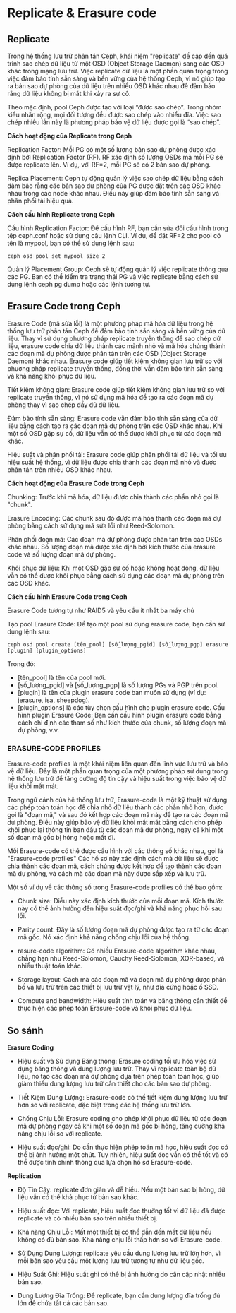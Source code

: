 # Replicate & Erasure code

## Replicate                                                          

Trong hệ thống lưu trữ phân tán Ceph, khái niệm "replicate" đề cập đến quá trình sao chép dữ liệu từ một OSD (Object Storage Daemon) sang các OSD khác trong mạng lưu trữ. Việc replicate dữ liệu là một phần quan trọng trong việc đảm bảo tính sẵn sàng và bền vững của hệ thống Ceph, vì nó giúp tạo ra bản sao dự phòng của dữ liệu trên nhiều OSD khác nhau để đảm bảo rằng dữ liệu không bị mất khi xảy ra sự cố.

Theo mặc định, pool Ceph được tạo với loại “được sao chép”. Trong nhóm kiểu nhân rộng, mọi đối tượng đều được sao chép vào nhiều đĩa. Việc sao chép nhiều lần này là phương pháp bảo vệ dữ liệu được gọi là “sao chép”.

**Cách hoạt động của Replicate trong Ceph**

Replication Factor: Mỗi PG có một số lượng bản sao dự phòng được xác định bởi Replication Factor (RF). RF xác định số lượng OSDs mà mỗi PG sẽ được replicate lên. Ví dụ, với RF=2, mỗi PG sẽ có 2 bản sao dự phòng.

Replica Placement: Ceph tự động quản lý việc sao chép dữ liệu bằng cách đảm bảo rằng các bản sao dự phòng của PG được đặt trên các OSD khác nhau trong các node khác nhau. Điều này giúp đảm bảo tính sẵn sàng và phân phối tải hiệu quả.

**Cách cấu hình Replicate trong Ceph**

Cấu hình Replication Factor: Để cấu hình RF, bạn cần sửa đổi cấu hình trong tệp ceph.conf hoặc sử dụng câu lệnh CLI. Ví dụ, để đặt RF=2 cho pool có tên là mypool, bạn có thể sử dụng lệnh sau:

    ceph osd pool set mypool size 2

Quản lý Placement Group: Ceph sẽ tự động quản lý việc replicate thông qua các PG. Bạn có thể kiểm tra trạng thái PG và việc replicate bằng cách sử dụng lệnh ceph pg dump hoặc các lệnh tương tự.


## Erasure Code trong Ceph

Erasure Code (mã sửa lỗi) là một phương pháp mã hóa dữ liệu trong hệ thống lưu trữ phân tán Ceph để đảm bảo tính sẵn sàng và bền vững của dữ liệu. Thay vì sử dụng phương pháp replicate truyền thống để sao chép dữ liệu, erasure code chia dữ liệu thành các mảnh nhỏ và mã hóa chúng thành các đoạn mã dự phòng được phân tán trên các OSD (Object Storage Daemon) khác nhau. Erasure code giúp tiết kiệm không gian lưu trữ so với phương pháp replicate truyền thống, đồng thời vẫn đảm bảo tính sẵn sàng và khả năng khôi phục dữ liệu.

Tiết kiệm không gian: Erasure code giúp tiết kiệm không gian lưu trữ so với replicate truyền thống, vì nó sử dụng mã hóa để tạo ra các đoạn mã dự phòng thay vì sao chép đầy đủ dữ liệu.

Đảm bảo tính sẵn sàng: Erasure code vẫn đảm bảo tính sẵn sàng của dữ liệu bằng cách tạo ra các đoạn mã dự phòng trên các OSD khác nhau. Khi một số OSD gặp sự cố, dữ liệu vẫn có thể được khôi phục từ các đoạn mã khác.

Hiệu suất và phân phối tải: Erasure code giúp phân phối tải dữ liệu và tối ưu hiệu suất hệ thống, vì dữ liệu được chia thành các đoạn mã nhỏ và được phân tán trên nhiều OSD khác nhau.

**Cách hoạt động của Erasure Code trong Ceph**

Chunking: Trước khi mã hóa, dữ liệu được chia thành các phần nhỏ gọi là "chunk".

Erasure Encoding: Các chunk sau đó được mã hóa thành các đoạn mã dự phòng bằng cách sử dụng mã sửa lỗi như Reed-Solomon.

Phân phối đoạn mã: Các đoạn mã dự phòng được phân tán trên các OSDs khác nhau. Số lượng đoạn mã được xác định bởi kích thước của erasure code và số lượng đoạn mã dự phòng.

Khôi phục dữ liệu: Khi một OSD gặp sự cố hoặc không hoạt động, dữ liệu vẫn có thể được khôi phục bằng cách sử dụng các đoạn mã dự phòng trên các OSD khác.

**Cách cấu hình Erasure Code trong Ceph**

Erasure Code tương tự như RAID5 và yêu cầu ít nhất ba máy chủ

Tạo pool Erasure Code: Để tạo một pool sử dụng erasure code, bạn cần sử dụng lệnh sau:


    ceph osd pool create [tên_pool] [số_lượng_pgid] [số_lượng_pgp] erasure [plugin] [plugin_options]

Trong đó:
- [tên_pool] là tên của pool mới.         
- [số_lượng_pgid] và [số_lượng_pgp] là số lượng PGs và PGP trên pool.         
- [plugin] là tên của plugin erasure code bạn muốn sử dụng (ví dụ: jerasure, isa, sheepdog).          
- [plugin_options] là các tùy chọn cấu hình cho plugin erasure code. 
Cấu hình plugin Erasure Code: Bạn cần cấu hình plugin erasure code bằng cách chỉ định các tham số như kích thước của chunk, số lượng đoạn mã dự phòng, v.v.

### ERASURE-CODE PROFILES

Erasure-code profiles là một khái niệm liên quan đến lĩnh vực lưu trữ và bảo vệ dữ liệu. Đây là một phần quan trọng của  một phương pháp sử dụng trong hệ thống lưu trữ để tăng cường độ tin cậy và hiệu suất trong việc bảo vệ dữ liệu khỏi mất mát.

Trong ngữ cảnh của hệ thống lưu trữ, Erasure-code là một kỹ thuật sử dụng các phép toán toán học để chia nhỏ dữ liệu thành các phần nhỏ hơn, được gọi là "đoạn mã," và sau đó kết hợp các đoạn mã này để tạo ra các đoạn mã dự phòng. Điều này giúp bảo vệ dữ liệu khỏi mất mát bằng cách cho phép khôi phục lại thông tin ban đầu từ các đoạn mã dự phòng, ngay cả khi một số đoạn mã gốc bị hỏng hoặc mất đi.

Mỗi Erasure-code có thể được cấu hình với các thông số khác nhau, gọi là "Erasure-code profiles" Các hồ sơ này xác định cách mà dữ liệu sẽ được chia thành các đoạn mã, cách chúng được kết hợp để tạo thành các đoạn mã dự phòng, và cách mà các đoạn mã này được sắp xếp và lưu trữ.

Một số ví dụ về các thông số trong Erasure-code profiles có thể bao gồm:

- Chunk size: Điều này xác định kích thước của mỗi đoạn mã. Kích thước này có thể ảnh hưởng đến hiệu suất đọc/ghi và khả năng phục hồi sau lỗi.

- Parity count: Đây là số lượng đoạn mã dự phòng được tạo ra từ các đoạn mã gốc. Nó xác định khả năng chống chịu lỗi của hệ thống.

- rasure-code algorithm: Có nhiều Erasure-code algorithm khác nhau, chẳng hạn như Reed-Solomon, Cauchy Reed-Solomon, XOR-based, và nhiều thuật toán khác.

- Storage layout: Cách mà các đoạn mã và đoạn mã dự phòng được phân bố và lưu trữ trên các thiết bị lưu trữ vật lý, như đĩa cứng hoặc ổ SSD.

- Compute and bandwidth: Hiệu suất tính toán và băng thông cần thiết để thực hiện các phép toán Erasure-code và khôi phục dữ liệu.

## So sánh
**Erasure Coding**

- Hiệu suất và Sử dụng Băng thông: Erasure coding tối ưu hóa việc sử dụng băng thông và dung lượng lưu trữ. Thay vì replicate toàn bộ dữ liệu, nó tạo các đoạn mã dự phòng dựa trên phép toán toán học, giúp giảm thiểu dung lượng lưu trữ cần thiết cho các bản sao dự phòng.

- Tiết Kiệm Dung Lượng: Erasure-code có thể tiết kiệm dung lượng lưu trữ hơn so với replicate, đặc biệt trong các hệ thống lưu trữ lớn.

- Chống Chịu Lỗi: Erasure coding cho phép khôi phục dữ liệu từ các đoạn mã dự phòng ngay cả khi một số đoạn mã gốc bị hỏng, tăng cường khả năng chịu lỗi so với replicate.

- Hiệu suất đọc/ghi: Do cần thực hiện phép toán mã học, hiệu suất đọc có thể bị ảnh hưởng một chút. Tuy nhiên, hiệu suất đọc vẫn có thể tốt và có thể được tinh chỉnh thông qua lựa chọn hồ sơ Erasure-code.

**Replication**

- Độ Tin Cậy: replicate đơn giản và dễ hiểu. Nếu một bản sao bị hỏng, dữ liệu vẫn có thể khả phục từ bản sao khác.

- Hiệu suất đọc: Với replicate, hiệu suất đọc thường tốt vì dữ liệu đã được replicate và có nhiều bản sao trên nhiều thiết bị.

- Khả năng Chịu Lỗi: Mất một thiết bị có thể dẫn đến mất dữ liệu nếu không có đủ bản sao. Khả năng chịu lỗi thấp hơn so với Erasure-code.

- Sử Dụng Dung Lượng: replicate yêu cầu dung lượng lưu trữ lớn hơn, vì mỗi bản sao yêu cầu một lượng lưu trữ tương tự như dữ liệu gốc.

- Hiệu Suất Ghi: Hiệu suất ghi có thể bị ảnh hưởng do cần cập nhật nhiều bản sao.

- Dung Lượng Đĩa Trống: Để replicate, bạn cần dung lượng đĩa trống đủ lớn để chứa tất cả các bản sao.











